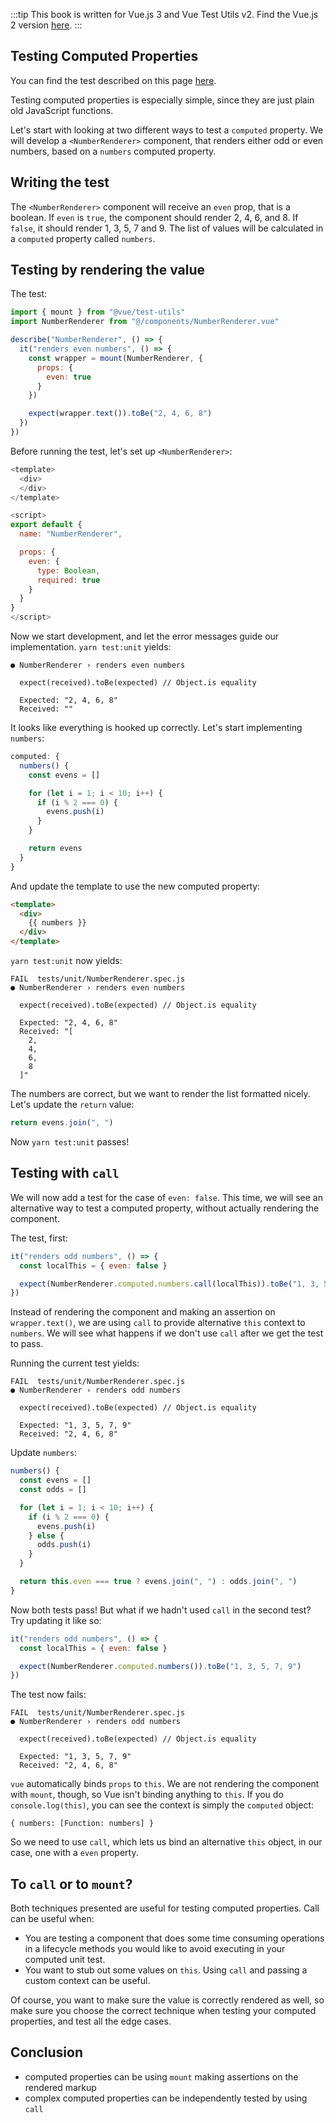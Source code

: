 :::tip This book is written for Vue.js 3 and Vue Test Utils v2.
Find the Vue.js 2 version [here](/).
:::

## Testing Computed Properties

You can find the test described on this page [here](https://github.com/lmiller1990/vue-testing-handbook/tree/master/demo-app-vue-3/tests/unit/NumberRenderer.spec.js).

Testing computed properties is especially simple, since they are just plain old JavaScript functions.

Let's start with looking at two different ways to test a `computed` property. We will develop a `<NumberRenderer>` component, that renders either odd or even numbers, based on a `numbers` computed property. 

## Writing the test

The `<NumberRenderer>` component will receive an `even` prop, that is a boolean. If `even` is `true`, the component should render 2, 4, 6, and 8. If `false`, it should render 1, 3, 5, 7 and 9. The list of values will be calculated in a `computed` property called `numbers`.

## Testing by rendering the value

The test:

```js
import { mount } from "@vue/test-utils"
import NumberRenderer from "@/components/NumberRenderer.vue"

describe("NumberRenderer", () => {
  it("renders even numbers", () => {
    const wrapper = mount(NumberRenderer, {
      props: {
        even: true
      }
    })

    expect(wrapper.text()).toBe("2, 4, 6, 8")
  })
})
```

Before running the test, let's set up `<NumberRenderer>`:

```js
<template>
  <div>
  </div>
</template>

<script>
export default {
  name: "NumberRenderer",

  props: {
    even: {
      type: Boolean,
      required: true
    }
  }
}
</script>
```

Now we start development, and let the error messages guide our implementation. `yarn test:unit` yields:

```
● NumberRenderer › renders even numbers

  expect(received).toBe(expected) // Object.is equality

  Expected: "2, 4, 6, 8"
  Received: ""
```

It looks like everything is hooked up correctly. Let's start implementing `numbers`:

```js
computed: {
  numbers() {
    const evens = []

    for (let i = 1; i < 10; i++) {
      if (i % 2 === 0) {
        evens.push(i)
      }
    }

    return evens
  }
}
```

And update the template to use the new computed property:

```html
<template>
  <div>
    {{ numbers }}
  </div>
</template>
```

`yarn test:unit` now yields:

```
FAIL  tests/unit/NumberRenderer.spec.js
● NumberRenderer › renders even numbers

  expect(received).toBe(expected) // Object.is equality

  Expected: "2, 4, 6, 8"
  Received: "[
    2,
    4,
    6,
    8
  ]"
```

The numbers are correct, but we want to render the list formatted nicely. Let's update the `return` value:

```js
return evens.join(", ")
```

Now `yarn test:unit` passes! 

## Testing with `call` 

We will now add a test for the case of `even: false`. This time, we will see an alternative way to test a computed property, without actually rendering the component.

The test, first:

```js
it("renders odd numbers", () => {
  const localThis = { even: false }

  expect(NumberRenderer.computed.numbers.call(localThis)).toBe("1, 3, 5, 7, 9")
})
```

Instead of rendering the component and making an assertion on `wrapper.text()`, we are using `call` to provide alternative `this` context to `numbers`. We will see what happens if we don't use `call` after we get the test to pass.

Running the current test yields:

```
FAIL  tests/unit/NumberRenderer.spec.js
● NumberRenderer › renders odd numbers

  expect(received).toBe(expected) // Object.is equality

  Expected: "1, 3, 5, 7, 9"
  Received: "2, 4, 6, 8"
```

Update `numbers`:


```js
numbers() {
  const evens = []
  const odds = []

  for (let i = 1; i < 10; i++) {
    if (i % 2 === 0) {
      evens.push(i)
    } else {
      odds.push(i)
    }
  }

  return this.even === true ? evens.join(", ") : odds.join(", ")
}
```

Now both tests pass! But what if we hadn't used `call` in the second test? Try updating it like so:

```js
it("renders odd numbers", () => {
  const localThis = { even: false }

  expect(NumberRenderer.computed.numbers()).toBe("1, 3, 5, 7, 9")
})
```

The test now fails:

```
FAIL  tests/unit/NumberRenderer.spec.js
● NumberRenderer › renders odd numbers

  expect(received).toBe(expected) // Object.is equality

  Expected: "1, 3, 5, 7, 9"
  Received: "2, 4, 6, 8"
```

`vue` automatically binds `props` to `this`. We are not rendering the component with `mount`, though, so Vue isn't binding anything to `this`. If you do `console.log(this)`, you can see the context is simply the `computed` object:

```
{ numbers: [Function: numbers] }
```

So we need to use `call`, which lets us bind an alternative `this` object, in our case, one with a `even` property.

## To `call` or to `mount`?

Both techniques presented are useful for testing computed properties. Call can be useful when:

- You are testing a component that does some time consuming operations in a lifecycle methods you would like to avoid executing in your computed unit test.
- You want to stub out some values on `this`. Using `call` and passing a custom context can be useful. 

Of course, you want to make sure the value is correctly rendered as well, so make sure you choose the correct technique when testing your computed properties, and test all the edge cases.

## Conclusion

- computed properties can be using `mount` making assertions on the rendered markup
- complex computed properties can be independently tested by using `call`
